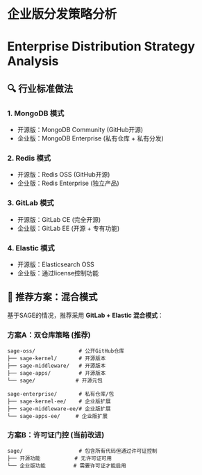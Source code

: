 # 企业版分发策略分析
# Enterprise Distribution Strategy Analysis

## 🔍 行业标准做法

### 1. **MongoDB 模式**
- 开源版：MongoDB Community (GitHub开源)
- 企业版：MongoDB Enterprise (私有仓库 + 私有分发)

### 2. **Redis 模式** 
- 开源版：Redis OSS (GitHub开源)
- 企业版：Redis Enterprise (独立产品)

### 3. **GitLab 模式**
- 开源版：GitLab CE (完全开源)
- 企业版：GitLab EE (开源 + 专有功能)

### 4. **Elastic 模式**
- 开源版：Elasticsearch OSS
- 企业版：通过license控制功能

## 🎯 推荐方案：混合模式

基于SAGE的情况，推荐采用 **GitLab + Elastic 混合模式**：

### 方案A：双仓库策略 (推荐)
```
sage-oss/              # 公开GitHub仓库
├── sage-kernel/       # 开源版本
├── sage-middleware/   # 开源版本  
├── sage-apps/         # 开源版本
└── sage/             # 开源元包

sage-enterprise/       # 私有仓库/包
├── sage-kernel-ee/    # 企业版扩展
├── sage-middleware-ee/# 企业版扩展
└── sage-apps-ee/     # 企业版扩展
```

### 方案B：许可证门控 (当前改进)
```
sage/                  # 包含所有代码但通过许可证控制
├── 开源功能           # 无许可证可用
└── 企业版功能         # 需要许可证才能启用
```
